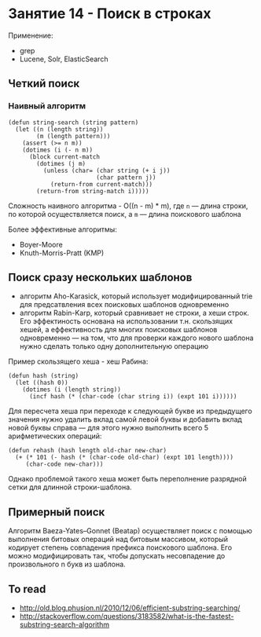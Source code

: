 # Занятие 14 - Поиск в строках

Применение:

- grep
- Lucene, Solr, ElasticSearch

## Четкий поиск

### Наивный алгоритм

```
(defun string-search (string pattern)
  (let ((n (length string))
        (m (length pattern)))
    (assert (>= n m))
    (dotimes (i (- n m))
      (block current-match
        (dotimes (j m)
          (unless (char= (char string (+ i j))
                         (char pattern j))
            (return-from current-match)))
        (return-from string-match i)))))
```

Сложность наивного алгоритма - O((n - m) * m),
где `n` — длина строки, по которой осуществляется поиск,
а `m` — длина поискового шаблона

Более эффективные алгоритмы:

- Boyer-Moore
-  Knuth-Morris-Pratt (KMP)


## Поиск сразу нескольких шаблонов

- алгоритм Aho-Karasick, который использует модифицированный trie
  для предсатвления всех поисковых шаблонов одновременно
- алгоритм Rabin-Karp, который сравнивает не строки, а хеши строк.
  Его эффектиность основана на использовании т.н. скользящих хешей,
  а еффективность для многих поисковых шаблонов одновременно —
  на том, что для проверки каждого нового шаблона нужно сделать только
  одну дополнительную операцию

Пример скользящего хеша - хеш Рабина:

```
(defun hash (string)
  (let ((hash 0))
    (dotimes (i (length string))
      (incf hash (* (char-code (char string i)) (expt 101 i))))))
```

Для пересчета хеша при переходе к следующей букве
из предыдущего значения нужно удалить вклад самой левой буквы
и добавить вклад новой буквы справа — для этого
нужно выполнить всего 5 арифметических операций:

```
(defun rehash (hash length old-char new-char)
  (+ (* 101 (- hash (* (char-code old-char) (expt 101 length))))
     (char-code new-char)))
```

Однако проблемой такого хеша может быть переполнение разрядной сетки для длинной строки-шаблона.


## Примерный поиск

Алгоритм Baeza-Yates–Gonnet (Beatap) осуществляет поиск с помощью выполнения битовых операций над битовым массивом, который кодирует степень совпадения префикса поискового шаблона. Его можно модифицировать так, чтобы допускать несовпадение до произвольного n букв из шаблона.


## To read

- http://old.blog.phusion.nl/2010/12/06/efficient-substring-searching/
- http://stackoverflow.com/questions/3183582/what-is-the-fastest-substring-search-algorithm
